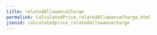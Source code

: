 ```yaml
---
title: relatedAllowanceCharge
permalink: CalculatedPrice.relatedAllowanceCharge.html
jsonid: calculatedprice_relatedallowancecharge
---
```

